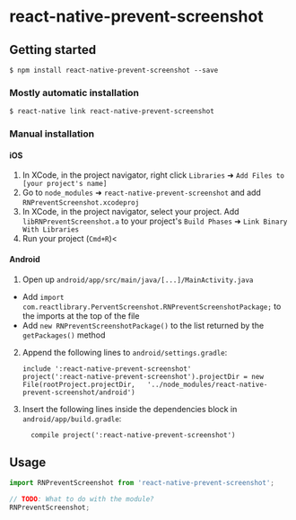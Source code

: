 
# react-native-prevent-screenshot

## Getting started

`$ npm install react-native-prevent-screenshot --save`

### Mostly automatic installation

`$ react-native link react-native-prevent-screenshot`

### Manual installation


#### iOS

1. In XCode, in the project navigator, right click `Libraries` ➜ `Add Files to [your project's name]`
2. Go to `node_modules` ➜ `react-native-prevent-screenshot` and add `RNPreventScreenshot.xcodeproj`
3. In XCode, in the project navigator, select your project. Add `libRNPreventScreenshot.a` to your project's `Build Phases` ➜ `Link Binary With Libraries`
4. Run your project (`Cmd+R`)<

#### Android

1. Open up `android/app/src/main/java/[...]/MainActivity.java`
  - Add `import com.reactlibrary.PerventScreenshot.RNPreventScreenshotPackage;` to the imports at the top of the file
  - Add `new RNPreventScreenshotPackage()` to the list returned by the `getPackages()` method
2. Append the following lines to `android/settings.gradle`:
  	```
  	include ':react-native-prevent-screenshot'
  	project(':react-native-prevent-screenshot').projectDir = new File(rootProject.projectDir, 	'../node_modules/react-native-prevent-screenshot/android')
  	```
3. Insert the following lines inside the dependencies block in `android/app/build.gradle`:
  	```
      compile project(':react-native-prevent-screenshot')
  	```



## Usage
```javascript
import RNPreventScreenshot from 'react-native-prevent-screenshot';

// TODO: What to do with the module?
RNPreventScreenshot;
```
  